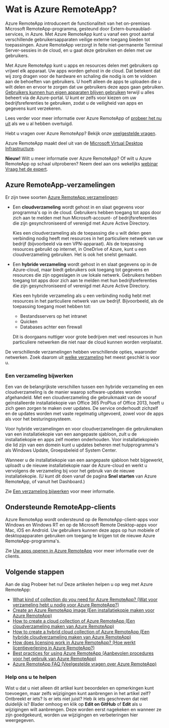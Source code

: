 <properties 
    pageTitle="Wat is Azure RemoteApp? | Microsoft Azure" 
    description="Lees hoe u apps en resources op apparaten deelt via Azure RemoteApp." 
    services="remoteapp" 
    documentationCenter="" 
    authors="lizap" 
    manager="mbaldwin" 
    editor=""/>

<tags 
    ms.service="remoteapp" 
    ms.workload="compute" 
    ms.tgt_pltfrm="na" 
    ms.devlang="na" 
    ms.topic="get-started-article" 
    ms.date="05/18/2016" 
    ms.author="elizapo"/>

# Wat is Azure RemoteApp?

Azure RemoteApp introduceert de functionaliteit van het on-premises Microsoft RemoteApp-programma, gesteund door Extern-bureaublad-services, in Azure. Met Azure RemoteApp kunt u vanaf een groot aantal verschillende gebruikersapparaten veilige externe toegang bieden tot toepassingen. Azure RemoteApp verzorgt in feite niet-permanente Terminal Server-sessies in de cloud, en u gaat deze gebruiken en delen met uw gebruikers.

Met Azure RemoteApp kunt u apps en resources delen met gebruikers op vrijwel elk apparaat. Uw apps worden gehost in de cloud. Dat betekent dat wij zorg dragen voor de hardware en schaling die nodig is om te voldoen aan de behoeften van gebruikers. U hoeft alleen de apps te uploaden die u wilt delen en ervoor te zorgen dat uw gebruikers deze apps gaan gebruiken. [Gebruikers kunnen hun eigen apparaten blijven gebruiken](remoteapp-clients.md) terwijl u alles beheert via de Azure-portal. U kunt er zelfs voor kiezen om uw bedrijfsreferenties te gebruiken, zodat u de veiligheid van apps en gegevens kunt verzekeren.

Lees verder voor meer informatie over Azure RemoteApp of [probeer het nu uit](https://azure.microsoft.com/services/remoteapp/) als we u al hebben overtuigd.

Hebt u vragen over Azure RemoteApp? Bekijk onze [veelgestelde vragen](remoteapp-faq.md).

Azure RemoteApp maakt deel uit van de [Microsoft Virtual Desktop Infrastructure](http://www.microsoft.com/server-cloud/products/virtual-desktop-infrastructure/explore.aspx).

**Nieuw!** Wilt u meer informatie over Azure RemoteApp? Of wilt u Azure RemoteApp op schaal uitproberen? Neem deel aan ons wekelijks [webinar Vraag het de expert](https://azureinfo.microsoft.com/AzureRemoteAppAskTheExperts-Registration-Page.html?ls=Website).

## Azure RemoteApp-verzamelingen
Er zijn twee soorten [Azure RemoteApp verzamelingen](remoteapp-collections.md):


- Een **cloudverzameling** wordt gehost in en slaat gegevens voor programma's op in de cloud. Gebruikers hebben toegang tot apps door zich aan te melden met hun Microsoft-account- of bedrijfsreferenties die zijn gesynchroniseerd of verenigd met Azure Active Directory.

    Kies een cloudverzameling als de toepassing die u wilt delen geen verbinding nodig heeft met resources in het particuliere netwerk van uw bedrijf (bijvoorbeeld via een VPN-apparaat). Als de toepassing resources gebruikt op internet, in OneDrive of Azure, kunt u een cloudverzameling gebruiken. Het is ook het snelst gemaakt.

- Een **hybride verzameling** wordt gehost in en slaat gegevens op in de Azure-cloud, maar biedt gebruikers ook toegang tot gegevens en resources die zijn opgeslagen in uw lokale netwerk. Gebruikers hebben toegang tot apps door zich aan te melden met hun bedrijfsreferenties die zijn gesynchroniseerd of verenigd met Azure Active Directory.

    Kies een hybride verzameling als u een verbinding nodig hebt met resources in het particuliere netwerk van uw bedrijf. Bijvoorbeeld, als de toepassing toegang moet hebben tot:

    - Bestandsservers op het intranet
    - Quicken
    - Databases achter een firewall

    Dit is doorgaans nuttiger voor grote bedrijven met veel resources in hun particuliere netwerken die niet naar de cloud kunnen worden verplaatst.

De verschillende verzamelingen hebben verschillende opties, waaronder netwerken. Zoek daarom uit [welke verzameling](remoteapp-collections.md) het meest geschikt is voor u. 


### Een verzameling bijwerken
Een van de belangrijkste verschillen tussen een hybride verzameling en een cloudverzameling is de manier waarop software-updates worden afgehandeld. Met een cloudverzameling die gebruikmaakt van de vooraf geïnstalleerde installatiekopie van Office 365 ProPlus of Office 2013, hoeft u zich geen zorgen te maken over updates. De service onderhoudt zichzelf en de updates worden met vaste regelmatig uitgevoerd, zowel voor de apps als voor het besturingssysteem.

Voor hybride verzamelingen en voor cloudverzamelingen die gebruikmaken van een installatiekopie van een aangepaste sjabloon, zult u de installatiekopie en apps zelf moeten onderhouden. Voor installatiekopieën die lid zijn van een domein kunt u updates beheren met hulpprogramma's als Windows Update, Groepsbeleid of System Center.

Wanneer u de installatiekopie van een aangepaste sjabloon hebt bijgewerkt, uploadt u de nieuwe installatiekopie naar de Azure-cloud en werkt u vervolgens de verzameling bij voor het gebruik van de nieuwe installatiekopie. (U kunt dit doen vanaf de pagina **Snel starten** van Azure RemoteApp, of vanuit het Dashboard.)

Zie [Een verzameling bijwerken](remoteapp-update.md) voor meer informatie.

## Ondersteunde RemoteApp-clients
Azure RemoteApp wordt ondersteund op de RemoteApp-client-apps voor Windows en Windows RT en op de Microsoft Remote Desktop-apps voor Mac, iOS en Android. Uw gebruikers kunnen deze apps op hun mobiele of desktopapparaten gebruiken om toegang te krijgen tot de nieuwe Azure RemoteApp-programma's.

Zie [Uw apps openen in Azure RemoteApp](remoteapp-clients.md) voor meer informatie over de clients.

## Volgende stappen
Aan de slag Probeer het nu! Deze artikelen helpen u op weg met Azure RemoteApp:

- [What kind of collection do you need for Azure RemoteApp? (Wat voor verzameling hebt u nodig voor Azure RemoteApp?)](remoteapp-collections.md)
- [Create an Azure RemoteApp image (Een installatiekopie maken voor Azure RemoteApp)](remoteapp-imageoptions.md)
- [How to create a cloud collection of Azure RemoteApp (Een cloudverzameling maken van Azure RemoteApp)](remoteapp-create-cloud-deployment.md)
- [How to create a hybrid cloud collection of Azure RemoteApp (Een hybride cloudverzameling maken van Azure RemoteApp)](remoteapp-create-hybrid-deployment.md)
- [How does licensing work in Azure RemoteApp? (Hoe werkt licentieverlening in Azure RemoteApp?)](remoteapp-licensing.md)
- [Best practices for using Azure RemoteApp (Aanbevolen procedures voor het gebruik van Azure RemoteApp)](remoteapp-bestpractices.md)
- [Azure RemoteApp FAQ (Veelgestelde vragen over Azure RemoteApp)](remoteapp-faq.md)
 

### Help ons u te helpen 
Wist u dat u niet alleen dit artikel kunt beoordelen en opmerkingen kunt toevoegen, maar zelfs wijzigingen kunt aanbrengen in het artikel zelf? Ontbreekt er iets? Is er iets niet juist? Heb ik iets geschreven dat niet duidelijk is? Blader omhoog en klik op **Edit on GitHub** of **Edit** als u wijzigingen wilt aanbrengen. Deze worden eerst nagekeken en wanneer ze zijn goedgekeurd, worden uw wijzigingen en verbeteringen hier weergegeven.


<!--HONumber=Jun16_HO2-->


